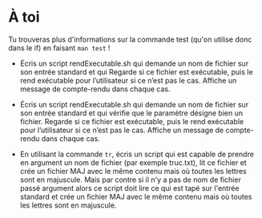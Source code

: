 # À toi

Tu trouveras plus d'informations sur la commande test (qu'on utilise donc dans le if) en faisant `man test` !

* Écris un script rendExecutable.sh qui demande un nom de fichier sur son entrée standard et qui
  Regarde si ce fichier est exécutable, puis le rend exécutable pour l’utilisateur si ce n’est pas le cas.
  Affiche un message de compte-rendu dans chaque cas.

* Écris un script rendExecutable.sh qui demande un nom de fichier sur son entrée standard et qui vérifie que le paramètre désigne bien un fichier. Regarde si ce fichier est exécutable, puis le rend exécutable pour l’utilisateur si ce n’est pas le cas. Affiche un message de compte-rendu dans chaque cas.

* En utilisant la commande `tr`, écris un script qui est capable de  prendre en argument un nom de fichier (par exemple truc.txt), lit ce fichier et crée un fichier MAJ avec le même contenu mais où toutes les lettres sont en majuscule. Mais par contre si il n'y a pas de nom de fichier passé argument alors ce script doit  lire  ce qui est tapé sur l'entrée standard et crée un fichier MAJ avec le même contenu mais où toutes les lettres sont en majuscule.

